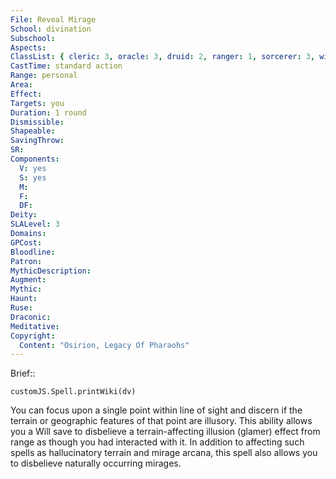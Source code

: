 ```yaml
---
File: Reveal Mirage
School: divination
Subschool: 
Aspects: 
ClassList: { cleric: 3, oracle: 3, druid: 2, ranger: 1, sorcerer: 3, wizard: 3, witch: 3 }
CastTime: standard action
Range: personal
Area: 
Effect: 
Targets: you
Duration: 1 round
Dismissible: 
Shapeable: 
SavingThrow: 
SR: 
Components:
  V: yes
  S: yes
  M: 
  F: 
  DF: 
Deity: 
SLALevel: 3
Domains: 
GPCost: 
Bloodline: 
Patron: 
MythicDescription: 
Augment: 
Mythic: 
Haunt: 
Ruse: 
Draconic: 
Meditative: 
Copyright:
  Content: "Osirion, Legacy Of Pharaohs"
---
```

Brief:: 

```dataviewjs
customJS.Spell.printWiki(dv)
```

You can focus upon a single point within line of sight and discern if the terrain or geographic features of that point are illusory. This ability allows you a Will save to disbelieve a terrain-affecting illusion (glamer) effect from range as though you had interacted with it. In addition to affecting such spells as hallucinatory terrain and mirage arcana, this spell also allows you to disbelieve naturally occurring mirages.
